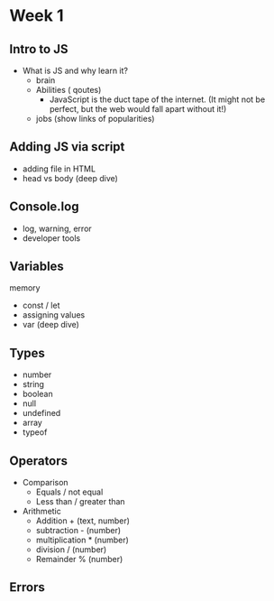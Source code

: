 



# Week 1

## Intro to JS
* What is JS and why learn it?
   * brain
   * Abilities ( qoutes)
      - JavaScript is the duct tape of the internet. (It might not be perfect, but the web would fall apart without it!)
   * jobs (show links of popularities) 


## Adding JS via script
* adding file in HTML
* head vs body (deep dive)



## Console.log
* log, warning, error
* developer tools



## Variables
memory
* const / let
* assigning values
* var (deep dive)


## Types
* number
* string
* boolean
* null
* undefined
* array
* typeof




## Operators
* Comparison
   * Equals / not equal
   * Less than / greater than
* Arithmetic
   * Addition + (text, number)
   * subtraction - (number)
   * multiplication * (number)
   * division / (number)
   * Remainder % (number)

## Errors






